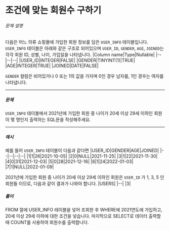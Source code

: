 # 조건에 맞는 회원수 구하기
###### 문제 설명

다음은 어느 의류 쇼핑몰에 가입한 회원 정보를 담은  `USER_INFO`  테이블입니다.  `USER_INFO`  테이블은 아래와 같은 구조로 되어있으며  `USER_ID`,  `GENDER`,  `AGE`,  `JOINED`는 각각 회원 ID, 성별, 나이, 가입일을 나타냅니다.
|Column name|Type|Nullable|
|--|--|--|
|USER_ID|INTEGER|FALSE|
|GENDER|TINYINT(1)|TRUE|
|AGE|INTEGER|TRUE|
|JOINED|DATE|FALSE|

`GENDER`  컬럼은 비어있거나 0 또는 1의 값을 가지며 0인 경우 남자를, 1인 경우는 여자를 나타냅니다.

----------

##### 문제

`USER_INFO`  테이블에서 2021년에 가입한 회원 중 나이가 20세 이상 29세 이하인 회원이 몇 명인지 출력하는 SQL문을 작성해주세요.

----------

##### 예시

예를 들어  `USER_INFO`  테이블이 다음과 같다면
|USER_ID|GENDER|AGE|JOINED|
|--|--|--|--|
|1|1|26|2021-10-05|
|2|0|NULL|2021-11-25|
|3|1|22|2021-11-30|
|4|0|31|2021-12-03|
|5|0|28|2021-12-16|
|6|1|24|2022-01-03|
|7|1|NULL|2022-01-09|

2021년에 가입한 회원 중 나이가 20세 이상 29세 이하인 회원은  `USER_ID`  가 1, 3, 5 인 회원들 이므로, 다음과 같이 결과가 나와야 합니다.
|USERS|
|--|
|3|

##### 풀이
FROM 절에 USER_INFO 테이블을 넣어 조회한 후 WHERE에 2021연도에 가입하고, 20세 이상 29세 이하에 대한 조건을 넣습니다. 마지막으로 SELECT로 데이터 출력할 때 COUNT를 사용하여 회원수를 출력합니다.